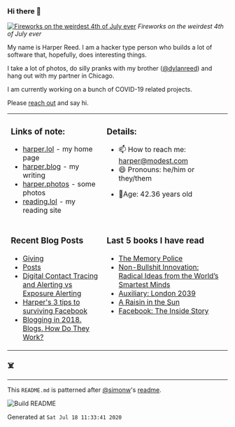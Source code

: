 ### Hi there 👋



<!-- photos starts -->
[![Fireworks on the weirdest 4th of July ever](https://harper.photos/photos/l1007783.jpg/L1007783_hufb939966951ae77f4d9b87df9422d4cf_1080931_1200x0_resize_q75_box.JPG)](https://harper.photos/photos/l1007783.jpg/) 
 *Fireworks on the weirdest 4th of July ever*
<!-- photos ends -->

<!-- bio starts -->
My name is Harper Reed. I am a hacker type person who builds a lot of software that, hopefully, does interesting things. 

I take a lot of photos, do silly pranks with my brother ([@dylanreed](http://twitter.com/dylanreed)) and hang out with my partner in Chicago. 

I am currently working on a bunch of COVID-19 related projects.

Please [reach out](mailto:harper@modest.com) and say hi. 

<!-- bio ends -->



<table><tr><td valign="top">

### Links of note: 

<!-- links starts -->
- [harper.lol](harperreed.com) - my home page
- [harper.blog](http://harper.blog) - my writing
- [harper.photos](http://harper.photos) - some photos
- [reading.lol](http://reading.lol) - my reading site
<!-- links ends -->

</td><td valign="top">

### Details: 

<!-- details starts -->
- 📫 How to reach me: [harper@modest.com](mailto:harper@modest.com)
- 😄 Pronouns: he/him or they/them
<!-- age starts -->
- 👨Age: 42.36 years old
<!-- age ends -->
<!-- details ends -->

</td></tr><tr><td valign="top">

### Recent Blog Posts

<!-- blog starts -->
* [Giving](https://harper.blog/2020/06/04/giving/)
* [Posts](https://harper.blog/post/)
* [Digital Contact Tracing and Alerting vs Exposure Alerting](https://harper.blog/2020/04/22/digital-contact-tracing-and-alerting-vs-exposure-alerting/)
* [Harper's 3 tips to surviving Facebook](https://harper.blog/2018/10/11/harpers-3-tips-to-surviving-facebook/)
* [Blogging in 2018. Blogs, How Do They Work?](https://harper.blog/2018/07/08/blogging-in-2018.-blogs-how-do-they-work/)
<!-- blog ends -->

</td><td valign="top">


### Last 5 books I have read

<!-- books starts -->
* [The Memory Police](https://reading.lol/books/the-memory-police/)
* [Non-Bullshit Innovation: Radical Ideas from the World’s Smartest Minds](https://reading.lol/books/non-bullshit-innovation-radical-ideas-from-the-worlds-smartest-minds/)
* [Auxiliary: London 2039](https://reading.lol/books/auxiliary-london-2039/)
* [A Raisin in the Sun](https://reading.lol/books/a-raisin-in-the-sun/)
* [Facebook: The Inside Story](https://reading.lol/books/facebook-the-inside-story/)
<!-- books ends -->

</td></tr></table>

### ☠️


-----

This `README.md` is patterned after [@simonw](https://twitter.com/simonw)'s [readme](https://simonwillison.net/2020/Jul/10/self-updating-profile-readme/). 

![Build README](https://github.com/harperreed/harperreed/workflows/Build%20README/badge.svg?branch=master&event=workflow_dispatch)

<!-- date starts -->
Generated at `Sat Jul 18 11:33:41 2020`
<!-- date ends -->

